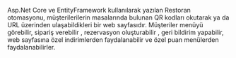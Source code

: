 Asp.Net Core ve EntityFramework kullanılarak yazılan Restoran otomasyonu, müşterilerilerin masalarında bulunan QR kodları okutarak ya da URL üzerinden ulaşabildikleri bir web sayfasıdır. Müşteriler menüyü görebilir, sipariş verebilir , rezervasyon oluşturabilir , geri bildirim yapabilir, web sayfasına özel indirimlerden faydalanabilir ve özel puan menülerden faydalanabilirler.
